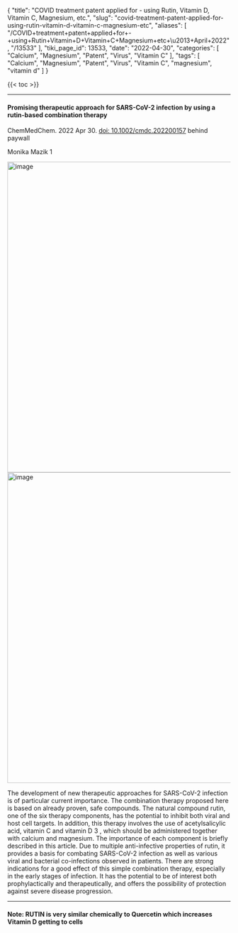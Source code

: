 {
    "title": "COVID treatment patent applied for - using Rutin, Vitamin D, Vitamin C, Magnesium, etc.",
    "slug": "covid-treatment-patent-applied-for-using-rutin-vitamin-d-vitamin-c-magnesium-etc",
    "aliases": [
        "/COVID+treatment+patent+applied+for+-+using+Rutin+Vitamin+D+Vitamin+C+Magnesium+etc+\u2013+April+2022",
        "/13533"
    ],
    "tiki_page_id": 13533,
    "date": "2022-04-30",
    "categories": [
        "Calcium",
        "Magnesium",
        "Patent",
        "Virus",
        "Vitamin C"
    ],
    "tags": [
        "Calcium",
        "Magnesium",
        "Patent",
        "Virus",
        "Vitamin C",
        "magnesium",
        "vitamin d"
    ]
}


{{< toc >}} 

---

#### Promising therapeutic approach for SARS-CoV-2 infection by using a rutin-based combination therapy

ChemMedChem. 2022 Apr 30. [doi: 10.1002/cmdc.202200157](https://doi.org/10.1002/cmdc.202200157) behind paywall

Monika Mazik 1

<img src="https://d378j1rmrlek7x.cloudfront.net/attachments/jpeg/rutin-ref-6.jpg" alt="image" width="700">

<img src="https://d378j1rmrlek7x.cloudfront.net/attachments/jpeg/rutin-reference-6.jpg" alt="image" width="700">

The development of new therapeutic approaches for SARS-CoV-2 infection is of particular current importance. The combination therapy proposed here is based on already proven, safe compounds. The natural compound rutin, one of the six therapy components, has the potential to inhibit both viral and host cell targets. In addition, this therapy involves the use of acetylsalicylic acid, vitamin C and vitamin D 3 , which should be administered together with calcium and magnesium. The importance of each component is briefly described in this article. Due to multiple anti-infective properties of rutin, it provides a basis for combating SARS-CoV-2 infection as well as various viral and bacterial co-infections observed in patients. There are strong indications for a good effect of this simple combination therapy, especially in the early stages of infection. It has the potential to be of interest both prophylactically and therapeutically, and offers the possibility of protection against severe disease progression.

---

#### Note: RUTIN is very similar chemically to Quercetin which increases Vitamin D getting to cells